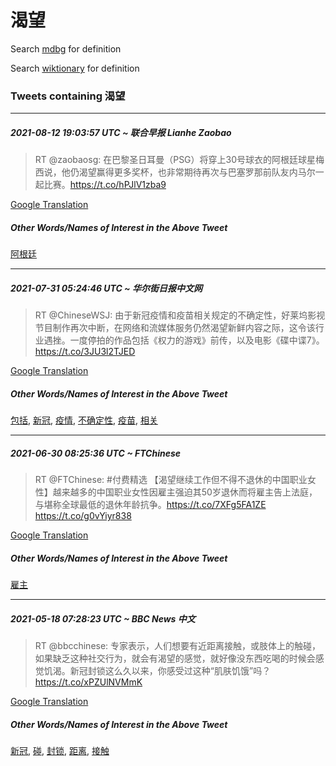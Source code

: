 # 渴望

Search [mdbg](https://www.mdbg.net/chinese/dictionary?page=worddict&wdrst=0&wdqb=渴望) for definition

Search [wiktionary](https://en.wiktionary.org/wiki/渴望) for definition

### Tweets containing 渴望

___
##### 2021-08-12 19:03:57 UTC ~ 联合早报 Lianhe Zaobao
> RT @zaobaosg: 在巴黎圣日耳曼（PSG）将穿上30号球衣的阿根廷球星梅西说，他仍渴望赢得更多奖杯，也非常期待再次与巴塞罗那前队友内马尔一起比赛。https://t.co/hPJlV1zba9

[Google Translation](https://translate.google.com/?hi=en&tab=TT&sl=zh-CN&tl=en&op=translate&text=RT+%40zaobaosg%3A+%E5%9C%A8%E5%B7%B4%E9%BB%8E%E5%9C%A3%E6%97%A5%E8%80%B3%E6%9B%BC%EF%BC%88PSG%EF%BC%89%E5%B0%86%E7%A9%BF%E4%B8%8A30%E5%8F%B7%E7%90%83%E8%A1%A3%E7%9A%84%E9%98%BF%E6%A0%B9%E5%BB%B7%E7%90%83%E6%98%9F%E6%A2%85%E8%A5%BF%E8%AF%B4%EF%BC%8C%E4%BB%96%E4%BB%8D%E6%B8%B4%E6%9C%9B%E8%B5%A2%E5%BE%97%E6%9B%B4%E5%A4%9A%E5%A5%96%E6%9D%AF%EF%BC%8C%E4%B9%9F%E9%9D%9E%E5%B8%B8%E6%9C%9F%E5%BE%85%E5%86%8D%E6%AC%A1%E4%B8%8E%E5%B7%B4%E5%A1%9E%E7%BD%97%E9%82%A3%E5%89%8D%E9%98%9F%E5%8F%8B%E5%86%85%E9%A9%AC%E5%B0%94%E4%B8%80%E8%B5%B7%E6%AF%94%E8%B5%9B%E3%80%82https%3A%2F%2Ft.co%2FhPJlV1zba9)
##### Other Words/Names of Interest in the Above Tweet
[阿根廷](阿根廷.md)
___
##### 2021-07-31 05:24:46 UTC ~ 华尔街日报中文网
> RT @ChineseWSJ: 由于新冠疫情和疫苗相关规定的不确定性，好莱坞影视节目制作再次中断，在网络和流媒体服务仍然渴望新鲜内容之际，这令该行业遇挫。一度停拍的作品包括《权力的游戏》前传，以及电影《碟中谍7》。https://t.co/3JU3l2TJED

[Google Translation](https://translate.google.com/?hi=en&tab=TT&sl=zh-CN&tl=en&op=translate&text=RT+%40ChineseWSJ%3A+%E7%94%B1%E4%BA%8E%E6%96%B0%E5%86%A0%E7%96%AB%E6%83%85%E5%92%8C%E7%96%AB%E8%8B%97%E7%9B%B8%E5%85%B3%E8%A7%84%E5%AE%9A%E7%9A%84%E4%B8%8D%E7%A1%AE%E5%AE%9A%E6%80%A7%EF%BC%8C%E5%A5%BD%E8%8E%B1%E5%9D%9E%E5%BD%B1%E8%A7%86%E8%8A%82%E7%9B%AE%E5%88%B6%E4%BD%9C%E5%86%8D%E6%AC%A1%E4%B8%AD%E6%96%AD%EF%BC%8C%E5%9C%A8%E7%BD%91%E7%BB%9C%E5%92%8C%E6%B5%81%E5%AA%92%E4%BD%93%E6%9C%8D%E5%8A%A1%E4%BB%8D%E7%84%B6%E6%B8%B4%E6%9C%9B%E6%96%B0%E9%B2%9C%E5%86%85%E5%AE%B9%E4%B9%8B%E9%99%85%EF%BC%8C%E8%BF%99%E4%BB%A4%E8%AF%A5%E8%A1%8C%E4%B8%9A%E9%81%87%E6%8C%AB%E3%80%82%E4%B8%80%E5%BA%A6%E5%81%9C%E6%8B%8D%E7%9A%84%E4%BD%9C%E5%93%81%E5%8C%85%E6%8B%AC%E3%80%8A%E6%9D%83%E5%8A%9B%E7%9A%84%E6%B8%B8%E6%88%8F%E3%80%8B%E5%89%8D%E4%BC%A0%EF%BC%8C%E4%BB%A5%E5%8F%8A%E7%94%B5%E5%BD%B1%E3%80%8A%E7%A2%9F%E4%B8%AD%E8%B0%8D7%E3%80%8B%E3%80%82https%3A%2F%2Ft.co%2F3JU3l2TJED)
##### Other Words/Names of Interest in the Above Tweet
[包括](包括.md), [新冠](新冠.md), [疫情](疫情.md), [不确定性](不确定性.md), [疫苗](疫苗.md), [相关](相关.md)
___
##### 2021-06-30 08:25:36 UTC ~ FTChinese
> RT @FTChinese: #付费精选 【渴望继续工作但不得不退休的中国职业女性】越来越多的中国职业女性因雇主强迫其50岁退休而将雇主告上法庭，与堪称全球最低的退休年龄抗争。https://t.co/7XFg5FA1ZE https://t.co/g0vYiyr838

[Google Translation](https://translate.google.com/?hi=en&tab=TT&sl=zh-CN&tl=en&op=translate&text=RT+%40FTChinese%3A+%23%E4%BB%98%E8%B4%B9%E7%B2%BE%E9%80%89+%E3%80%90%E6%B8%B4%E6%9C%9B%E7%BB%A7%E7%BB%AD%E5%B7%A5%E4%BD%9C%E4%BD%86%E4%B8%8D%E5%BE%97%E4%B8%8D%E9%80%80%E4%BC%91%E7%9A%84%E4%B8%AD%E5%9B%BD%E8%81%8C%E4%B8%9A%E5%A5%B3%E6%80%A7%E3%80%91%E8%B6%8A%E6%9D%A5%E8%B6%8A%E5%A4%9A%E7%9A%84%E4%B8%AD%E5%9B%BD%E8%81%8C%E4%B8%9A%E5%A5%B3%E6%80%A7%E5%9B%A0%E9%9B%87%E4%B8%BB%E5%BC%BA%E8%BF%AB%E5%85%B650%E5%B2%81%E9%80%80%E4%BC%91%E8%80%8C%E5%B0%86%E9%9B%87%E4%B8%BB%E5%91%8A%E4%B8%8A%E6%B3%95%E5%BA%AD%EF%BC%8C%E4%B8%8E%E5%A0%AA%E7%A7%B0%E5%85%A8%E7%90%83%E6%9C%80%E4%BD%8E%E7%9A%84%E9%80%80%E4%BC%91%E5%B9%B4%E9%BE%84%E6%8A%97%E4%BA%89%E3%80%82https%3A%2F%2Ft.co%2F7XFg5FA1ZE+https%3A%2F%2Ft.co%2Fg0vYiyr838)
##### Other Words/Names of Interest in the Above Tweet
[雇主](雇主.md)
___
##### 2021-05-18 07:28:23 UTC ~ BBC News 中文
> RT @bbcchinese: 专家表示，人们想要有近距离接触，或肢体上的触碰，如果缺乏这种社交行为，就会有渴望的感觉，就好像没东西吃喝的时候会感觉饥渴。新冠封锁这么久以来，你感受过这种“肌肤饥饿”吗？https://t.co/xPZUlNVMmK

[Google Translation](https://translate.google.com/?hi=en&tab=TT&sl=zh-CN&tl=en&op=translate&text=RT+%40bbcchinese%3A+%E4%B8%93%E5%AE%B6%E8%A1%A8%E7%A4%BA%EF%BC%8C%E4%BA%BA%E4%BB%AC%E6%83%B3%E8%A6%81%E6%9C%89%E8%BF%91%E8%B7%9D%E7%A6%BB%E6%8E%A5%E8%A7%A6%EF%BC%8C%E6%88%96%E8%82%A2%E4%BD%93%E4%B8%8A%E7%9A%84%E8%A7%A6%E7%A2%B0%EF%BC%8C%E5%A6%82%E6%9E%9C%E7%BC%BA%E4%B9%8F%E8%BF%99%E7%A7%8D%E7%A4%BE%E4%BA%A4%E8%A1%8C%E4%B8%BA%EF%BC%8C%E5%B0%B1%E4%BC%9A%E6%9C%89%E6%B8%B4%E6%9C%9B%E7%9A%84%E6%84%9F%E8%A7%89%EF%BC%8C%E5%B0%B1%E5%A5%BD%E5%83%8F%E6%B2%A1%E4%B8%9C%E8%A5%BF%E5%90%83%E5%96%9D%E7%9A%84%E6%97%B6%E5%80%99%E4%BC%9A%E6%84%9F%E8%A7%89%E9%A5%A5%E6%B8%B4%E3%80%82%E6%96%B0%E5%86%A0%E5%B0%81%E9%94%81%E8%BF%99%E4%B9%88%E4%B9%85%E4%BB%A5%E6%9D%A5%EF%BC%8C%E4%BD%A0%E6%84%9F%E5%8F%97%E8%BF%87%E8%BF%99%E7%A7%8D%E2%80%9C%E8%82%8C%E8%82%A4%E9%A5%A5%E9%A5%BF%E2%80%9D%E5%90%97%EF%BC%9Fhttps%3A%2F%2Ft.co%2FxPZUlNVMmK)
##### Other Words/Names of Interest in the Above Tweet
[新冠](新冠.md), [碰](碰.md), [封锁](封锁.md), [距离](距离.md), [接触](接触.md)
